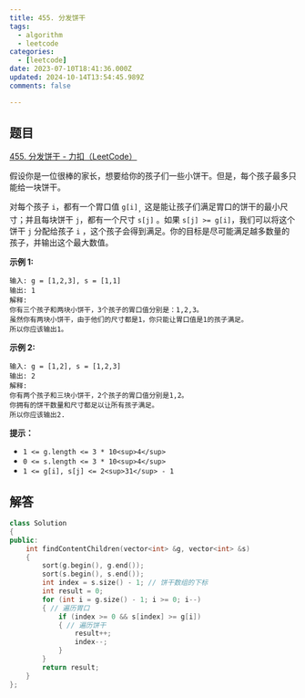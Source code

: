 ```yaml
---
title: 455. 分发饼干
tags:
  - algorithm
  - leetcode
categories:
  - [leetcode]
date: 2023-07-10T18:41:36.000Z
updated: 2024-10-14T13:54:45.989Z
comments: false

---
```


<!--more-->
## 题目

[455. 分发饼干 - 力扣（LeetCode）](https://leetcode.cn/problems/assign-cookies/)

假设你是一位很棒的家长，想要给你的孩子们一些小饼干。但是，每个孩子最多只能给一块饼干。

对每个孩子 `i`，都有一个胃口值 `g[i]`<sub>，</sub>这是能让孩子们满足胃口的饼干的最小尺寸；并且每块饼干 `j`，都有一个尺寸 `s[j]` 。如果 `s[j] >= g[i]`，我们可以将这个饼干 `j` 分配给孩子 `i` ，这个孩子会得到满足。你的目标是尽可能满足越多数量的孩子，并输出这个最大数值。

**示例 1:**

```
输入: g = [1,2,3], s = [1,1]
输出: 1
解释: 
你有三个孩子和两块小饼干，3个孩子的胃口值分别是：1,2,3。
虽然你有两块小饼干，由于他们的尺寸都是1，你只能让胃口值是1的孩子满足。
所以你应该输出1。

```

**示例 2:**

```
输入: g = [1,2], s = [1,2,3]
输出: 2
解释: 
你有两个孩子和三块小饼干，2个孩子的胃口值分别是1,2。
你拥有的饼干数量和尺寸都足以让所有孩子满足。
所以你应该输出2.

```

**提示：**

- `1 <= g.length <= 3 * 10<sup>4</sup>`
- `0 <= s.length <= 3 * 10<sup>4</sup>`
- `1 <= g[i], s[j] <= 2<sup>31</sup> - 1`

## 解答

```c++
class Solution
{
public:
    int findContentChildren(vector<int> &g, vector<int> &s)
    {
        sort(g.begin(), g.end());
        sort(s.begin(), s.end());
        int index = s.size() - 1; // 饼干数组的下标
        int result = 0;
        for (int i = g.size() - 1; i >= 0; i--)
        { // 遍历胃口
            if (index >= 0 && s[index] >= g[i])
            { // 遍历饼干
                result++;
                index--;
            }
        }
        return result;
    }
};
```